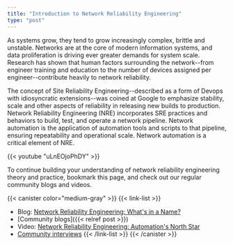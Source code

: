 ```yaml
---
title: "Introduction to Network Reliability Engineering"
type: "post"
---
```

As systems grow, they tend to grow increasingly complex, brittle and unstable. Networks are at the core of modern information systems, and data proliferation is driving ever greater demands for system scale. Research has shown that human factors surrounding the network--from engineer training and education to the number of devices assigned per engineer--contribute heavily to network reliability. 

The concept of Site Reliability Engineering--described as a form of Devops with idiosyncratic extensions--was coined at Google to emphasize stability, scale and other aspects of reliability in releasing new builds to production. Network Reliability Engineering (NRE) incorporates SRE practices and behaviors to build, test, and operate a network pipeline. Network automation is the application of automation tools and scripts to that pipeline, ensuring repeatability and operational scale. Network automation is a critical element of NRE. 

{{< youtube "uLnEOjoPhDY" >}}

To continue building your understanding of network reliability engineering theory and practice, bookmark this page, and check out our regular community blogs and videos.

{{< canister color="medium-gray" >}}
{{< link-list >}}
- <span>Blog:</span> [Network Reliability Engineering: What's in a Name?](https://forums.juniper.net/t5/Enterprise-Cloud-and/Network-Reliability-Engineering-What-s-In-a-Name/ba-p/329764)
- [Community blogs]({{< relref post >}})
- <span>Video:</span> [Network Reliability Engineering: Automation's North Star](https://www.youtube.com/watch?v=EFTrxDIBKC4)
- [Community interviews](https://www.youtube.com/watch?v=l_TUYSkZcv4&list=PLjM9FuOtKYVhXixs9rEjf7brmPDSWPe8R)
{{< /link-list >}}
{{< /canister >}}